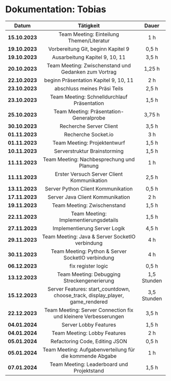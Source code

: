 # Dokumentation: Tobias

|     Datum      |                                   Tätigkeit                                   |    Dauer    |
|:--------------:|:-----------------------------------------------------------------------------:|:-----------:|
| **15.10.2023** |                   Team Meeting: Einteilung Themen/Literatur                   |     1 h     |
| **19.10.2023** |                      Vorbereitung Git, beginn Kapitel 9                       |    0,5 h    | 
| **19.10.2023** |                        Ausarbeitung Kapitel 9, 10, 11                         |    3,5 h    |
| **20.10.2023** |             Team Meeting: Zwischenstand und Gedanken zum Vortrag              |   1,25 h    |
| **22.10.2023** |                     beginn Präsentation Kapitel 9, 10, 11                     |     2 h     |
| **23.10.2023** |                         abschluss meines Präsi Teils                          |    2,5 h    | 
| **23.10.2023** |                  Team Meeting: Schnelldurchlauf Präsentation                  |    1,5 h    | 
| **25.10.2023** |                    Team Meeting: Präsentation-Generalprobe                    |   3,75 h    | 
| **30.10.2023** |                            Recherche Server Client                            |    3,5 h    |
| **01.11.2023** |                              Recherche Socket.io                              |     3 h     |
| **01.11.2023** |                         Team Meeting: Projektentwurf                          |    1,5 h    |
| **10.11.2023** |                         Serverstruktur Brainstorming                          |    1,5 h    |
| **11.11.2023** |                   Team Meeting: Nachbesprechung und Planung                   |     1 h     |
| **11.11.2023** |                  Erster Versuch Server Client Kommunikation                   |    2,5 h    |
| **13.11.2023** |                      Server Python Client Kommunikation                       |    0,5 h    |
| **17.11.2023** |                       Server Java Client Kommunikation                        |     2 h     |
| **19.11.2023** |                          Team Meeting: Zwischenstand                          |    1,5 h    |
| **22.11.2023** |                     Team Meeting: Implementierungsdetails                     |    1,5 h    |
| **27.11.2023** |                         Implementierung Server Logik                          |    4,5 h    |
| **29.11.2023** |                Team Meeting: Java & Server SocketIO verbindung                |     4 h     |
| **30.11.2023** |               Team Meeting: Python & Server SocketIO verbindung               |     4 h     |
| **06.12.2023** |                              fix register logic                               |    0,5 h    |
| **13.12.2023** |                  Team Meeting: Debugging Streckengenerierung                  | 1,5 Stunden |
| **15.12.2023** | Server Features: start_countdown, choose_track, display_player, game_rendered | 3,5 Stunden |
| **22.12.2023** |        Team Meeting: Server Connection fix und kleinere Verbesserungen        |    3,5 h    |
| **04.01.2024** |                             Server Lobby Features                             |    1,5 h    |
| **04.01.2024** |                         Team Meeting: Lobby Features                          |     2 h     |
| **05.01.2024** |                        Refactoring Code, Editing JSON                         |    0,5 h    |
| **05.01.2024** |           Team Meeting: Aufgabenverteilung für die kommende Abgabe            |     1 h     |
| **07.01.2024** |                  Team Meeting: Leaderboard und Projektstand                   |    1,5 h    |